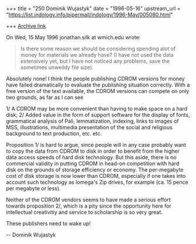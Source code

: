 +++
title = "250 Dominik Wujastyk"
date = "1996-05-16"
upstream_url = "https://list.indology.info/pipermail/indology/1996-May/005080.html"

+++
[Archive link](https://list.indology.info/pipermail/indology/1996-May/005080.html)


On Wed, 15 May 1996 jonathan.silk at wmich.edu wrote:

> Is there some reason we should be considering spending alot of money for
> materials we already have?  (I have not used the data extensively yet, but I
> have not noticed any problems, save the sometimes unweildy file size).

Absolutely none!  I think the people publishing CDROM versions for money
have failed dramatically to evaluate the publishing situation correctly.
With a free version of the text available, the CDROM versions can compete
on only two grounds, as far as I can see

1/ A CDROM may be more convenient than having to make space on a hard  disk;
2/ Added value in the form of support software for the display of fonts,
   grammatical analysis of Pali, lemmatization, indexing, links to
   images of MSS, illustrations, multimedia presentation of the social and
   religious background to text production, etc. etc.

Proposition 1/ is hard to argue, since people will in any case probably
want to copy the data from CDROM to disk in order to benefit from the
higher data access speeds of hard disk technology.  But this aside, there
is no commercial validity in putting CDROM in head-on competition with
hard disk on the grounds of storage efficiency or economy.  The
per-megabyte cost of disk storage is now lower than CDROM, especially if
one takes into account such technology as Iomega's Zip drives, for example
(ca. 15 pence per megabyte or less).

Neither of the CDROM vendors seems to have made a serious effort towards
proposition 2/, which is a pity since the opportunity here for
intellectual creativitiy and service to scholarship is so very great.

These publishers need to wake up!

--
Dominik Wujastyk





